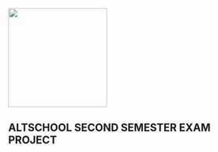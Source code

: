 <!-- ![ALTSCHOOL](images/alt.png) -->

<img align="center" width="200" src="https://github.com/michaelagbiaowei/altschool-cloud-exercises/blob/main/Exam-Project/images/alt.png"> 




## ALTSCHOOL SECOND SEMESTER EXAM PROJECT
